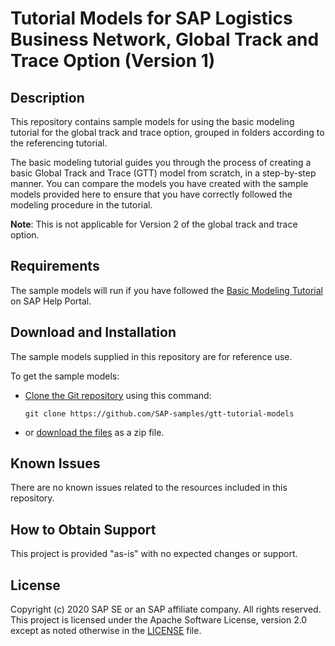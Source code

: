# Tutorial Models for SAP Logistics Business Network, Global Track and Trace Option (Version 1)


## Description
This repository contains sample models for using the basic modeling tutorial for the global track and trace option, grouped in folders according to the referencing tutorial.

The basic modeling tutorial guides you through the process of creating a basic Global Track and Trace (GTT) model from scratch, in a step-by-step manner. You can compare the models you have created with the sample models provided here to ensure that you have correctly followed the modeling procedure in the tutorial.

<strong>Note</strong>: This is not applicable for Version 2 of the global track and trace option.


## Requirements
The sample models will run if you have followed the [Basic Modeling Tutorial](https://help.sap.com/viewer/product/SAP_LBN_GTT_OPTION/LBN/en-US?task=learn_task) on SAP Help Portal.


## Download and Installation
The sample models supplied in this repository are for reference use.  

To get the sample models:

- [Clone the Git repository](https://help.github.com/articles/cloning-a-repository/) using this command:
  
  `git clone https://github.com/SAP-samples/gtt-tutorial-models`
  
- or [download the files](https://github.com/SAP-samples/gtt-tutorial-models/archive/master.zip) as a zip file.


## Known Issues
There are no known issues related to the resources included in this repository.


## How to Obtain Support
This project is provided "as-is" with no expected changes or support.


## License
Copyright (c) 2020 SAP SE or an SAP affiliate company. All rights reserved. This project is licensed under the Apache Software License, version 2.0 except as noted otherwise in the [LICENSE](LICENSES/Apache-2.0.txt) file.
